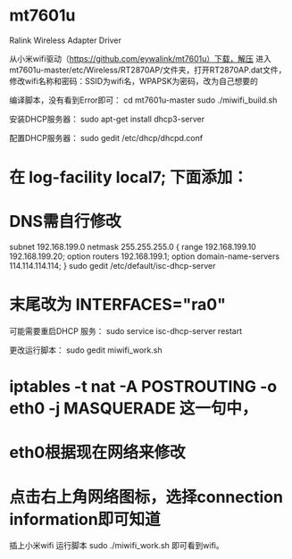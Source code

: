 mt7601u
=======

Ralink Wireless Adapter Driver

从小米wifi驱动（https://github.com/eywalink/mt7601u）下载，解压
进入mt7601u-master/etc/Wireless/RT2870AP/文件夹，打开RT2870AP.dat文件，修改wifi名称和密码：SSID为wifi名，WPAPSK为密码，改为自己想要的

编译脚本，没有看到Error即可：
cd mt7601u-master
sudo ./miwifi_build.sh

安装DHCP服务器：
sudo apt-get install dhcp3-server

配置DHCP服务器：
sudo gedit /etc/dhcp/dhcpd.conf
# 在 log-facility local7; 下面添加：
# DNS需自行修改
subnet 192.168.199.0 netmask 255.255.255.0 {
range 192.168.199.10 192.168.199.20;
option routers 192.168.199.1;
option domain-name-servers 114.114.114.114;
}
sudo gedit /etc/default/isc-dhcp-server
# 末尾改为 INTERFACES="ra0"

可能需要重启DHCP 服务：
sudo service isc-dhcp-server restart

更改运行脚本：
sudo gedit miwifi_work.sh
# iptables -t nat -A POSTROUTING -o eth0 -j MASQUERADE 这一句中，
# eth0根据现在网络来修改
# 点击右上角网络图标，选择connection information即可知道

插上小米wifi
运行脚本
sudo ./miwifi_work.sh
即可看到wifi。
